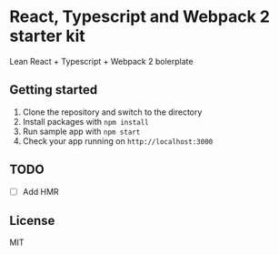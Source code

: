 # React, Typescript and Webpack 2 starter kit
Lean React + Typescript + Webpack 2 bolerplate

## Getting started
1. Clone the repository and switch to the directory
1. Install packages with `npm install`
1. Run sample app with `npm start`
1. Check your app running on `http://localhost:3000`

## TODO
- [ ] Add HMR

## License
MIT
